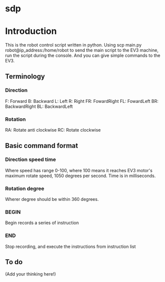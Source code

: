 # sdp
# Introduction
This is the robot control script written in python.
Using scp main.py robot@ip_address:/home/robot to send the main script to the EV3 machine, run the script during the console.
And you can give simple commands to the EV3.
## Terminology
### Direction
F: Forward
B: Backward
L: Left
R: Right
FR: FowardRight
FL: FowardLeft
BR: BackwardRight
BL: BackwardLeft
### Rotation
RA: Rotate anti clockwise
RC: Rotate clockwise
## Basic command format
### Direction speed time
Where speed has range 0-100, where 100 means it reaches EV3 motor's maximum rotate speed, 1050 degrees per second.
Time is in milliseconds.
### Rotation degree
Wherer degree should be within 360 degrees.
### BEGIN
Begin records a series of instruction
### END
Stop recording, and execute the instructions from instruction list
## To do
(Add your thinking here!)
